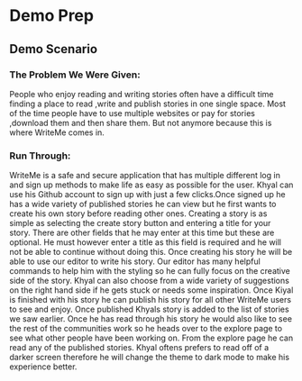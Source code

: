 # Demo Prep

## Demo Scenario

### The Problem We Were Given:

People who enjoy reading and writing stories often have a difficult time finding a place to read ,write and publish stories in one single space. Most of the time people have to use multiple websites or pay for stories ,download them and then share them. But not anymore because this is where WriteMe comes in.

### Run Through:

WriteMe is a safe and secure application that has multiple different log in and sign up methods to make life as easy as possible for the user. Khyal can use his Github account to sign up with just a few clicks.Once signed up he has a wide variety of published stories he can view but he first wants to create his own story before reading other ones. Creating a story is as simple as selecting the create story button and entering a title for your story. There are other fields that he may enter at this time but these are optional. He must however enter a title as this field is required and he will not be able to continue without doing this. Once creating his story he will be able to use our editor to write his story. Our editor has many helpful commands to help him with the styling so he can fully focus on the creative side of the story. Khyal can also choose from a wide variety of suggestions on the right hand side if he gets stuck or needs some inspiration. Once Kiyal is finished with his story he can publish his story for all other WriteMe users to see and enjoy. Once published Khyals story is added to the list of stories we saw earlier. Once he has read through his story he would also like to see the rest of the communities work so he heads over to the explore page to see what other people have been working on. From the explore page he can read any of the published stories. Khyal oftens prefers to read off of a darker screen therefore he will change the theme to dark mode to make his experience better.
